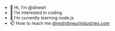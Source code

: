 - 👋 Hi, I’m @dinesh
- 👀 I’m interested in coding
- 🌱 I’m currently learning node.js
- 📫 How to reach me dinesh@neurindustries.com

<!---
dineshneurindustries/dineshneurindustries is a ✨ special ✨ repository because its `README.md` (this file) appears on your GitHub profile.
You can click the Preview link to take a look at your changes.
--->
